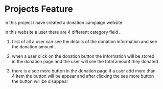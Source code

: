 # Projects Feature 

in this project i have created a donation campaign website 

in this website a user there are 4 different category field .
1. first of all a user can see the details of the donation information and see the donation amount .

2. when a user  click on the donation button the information will be stored in the donation page and the user will see the total amount they donated 

3. there is a see more button in the donation page if a user add more than 4 item the button will be appear and after clicking the see more button the button will be disappear 


